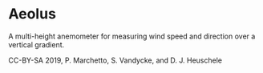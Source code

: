 # Aeolus
A multi-height anemometer for measuring wind speed and direction over a vertical gradient.

CC-BY-SA 2019, P. Marchetto, S. Vandycke, and D. J. Heuschele
